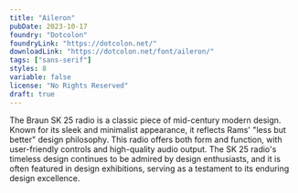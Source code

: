 ```yaml
---
title: "Aileron"
pubDate: 2023-10-17
foundry: "Dotcolon"
foundryLink: "https://dotcolon.net/"
downloadLink: "https://dotcolon.net/font/aileron/"
tags: ["sans-serif"]
styles: 8
variable: false
license: "No Rights Reserved"
draft: true
---
```


The Braun SK 25 radio is a classic piece of mid-century modern design. Known for its sleek and minimalist appearance, it reflects Rams' "less but better" design philosophy. This radio offers both form and function, with user-friendly controls and high-quality audio output. The SK 25 radio's timeless design continues to be admired by design enthusiasts, and it is often featured in design exhibitions, serving as a testament to its enduring design excellence.
